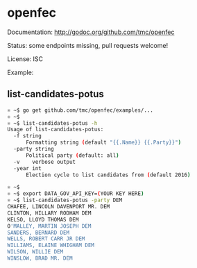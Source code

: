 openfec
=======

Documentation: http://godoc.org/github.com/tmc/openfec

Status: some endpoints missing, pull requests welcome!

License: ISC

Example: 

list-candidates-potus
---------------------

```sh
⚛ ~$ go get github.com/tmc/openfec/examples/...
⚛ ~$ 
⚛ ~$ list-candidates-potus -h
Usage of list-candidates-potus:
  -f string
	  Formatting string (default "{{.Name}} {{.Party}}")
  -party string
	  Political party (default: all)
  -v	verbose output
  -year int
	  Election cycle to list candidates from (default 2016)

⚛ ~$ 
⚛ ~$ export DATA_GOV_API_KEY=(YOUR KEY HERE)
⚛ ~$ list-candidates-potus -party DEM
CHAFEE, LINCOLN DAVENPORT MR. DEM
CLINTON, HILLARY RODHAM DEM
KELSO, LLOYD THOMAS DEM
O'MALLEY, MARTIN JOSEPH DEM
SANDERS, BERNARD DEM
WELLS, ROBERT CARR JR DEM
WILLIAMS, ELAINE WHIGHAM DEM
WILSON, WILLIE DEM
WINSLOW, BRAD MR. DEM
```

